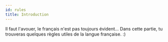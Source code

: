 ```yaml
---
id: rules
title: Introduction
---
```


Il faut l'avouer, le français n'est pas toujours évident... Dans cette partie, tu trouveras quelques règles utiles de la langue française. :)
